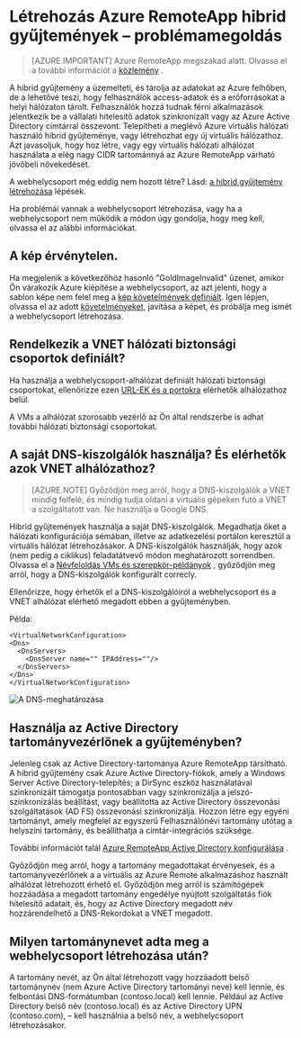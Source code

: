 
<properties
    pageTitle="Létrehozás RemoteApp hibrid gyűjtemények elhárítása |} Microsoft Azure"
    description="Megtudhatja, hogy miként RemoteApp hibrid webhelycsoport létrehozása hibák elhárítása"
    services="remoteapp"
    documentationCenter=""
    authors="vkbucha"
    manager="mbaldwin" />

<tags
    ms.service="remoteapp"
    ms.workload="compute"
    ms.tgt_pltfrm="na"
    ms.devlang="na"
    ms.topic="article"
    ms.date="08/15/2016"
    ms.author="elizapo" />



# <a name="troubleshoot-creating-azure-remoteapp-hybrid-collections"></a>Létrehozás Azure RemoteApp hibrid gyűjtemények – problémamegoldás

> [AZURE.IMPORTANT]
> Azure RemoteApp megszakad alatt. Olvassa el a további információt a [közlemény](https://go.microsoft.com/fwlink/?linkid=821148) .

A hibrid gyűjtemény a üzemelteti, és tárolja az adatokat az Azure felhőben, de a lehetővé teszi, hogy felhasználók access-adatok és a erőforrásokat a helyi hálózaton tárolt. Felhasználók hozzá tudnak férni alkalmazások jelentkezik be a vállalati hitelesítő adatok szinkronizált vagy az Azure Active Directory címtárral összevont. Telepítheti a meglévő Azure virtuális hálózati használó hibrid gyűjteménye, vagy létrehozhat egy új virtuális hálózathoz. Azt javasoljuk, hogy hoz létre, vagy egy virtuális hálózati alhálózat használata a elég nagy CIDR tartománnyá az Azure RemoteApp várható jövőbeli növekedését.

A webhelycsoport még eddig nem hozott létre? Lásd: [a hibrid gyűjtemény létrehozása](remoteapp-create-hybrid-deployment.md) lépések.

Ha problémái vannak a webhelycsoport létrehozása, vagy ha a webhelycsoport nem működik a módon úgy gondolja, hogy meg kell, olvassa el az alábbi információkat.

## <a name="your-image-is-invalid"></a>A kép érvénytelen. ##
Ha megjelenik a következőhöz hasonló "GoldImageInvalid" üzenet, amikor Ön várakozik Azure kiépítése a webhelycsoport, az azt jelenti, hogy a sablon képe nem felel meg a [kép követelmények definiált](remoteapp-imagereqs.md). Igen lépjen, olvassa el az adott [követelményeket](remoteapp-imagereqs.md), javítása a képet, és próbálja meg ismét a webhelycsoport létrehozása.



## <a name="does-your-vnet-have-network-security-groups-defined"></a>Rendelkezik a VNET hálózati biztonsági csoportok definiált? ##
Ha használja a webhelycsoport-alhálózat definiált hálózati biztonsági csoportokat, ellenőrizze ezen [URL-EK és a portokra](remoteapp-ports.md) elérhetők alhálózathoz belül.

A VMs a alhálózat szorosabb vezérlő az Ön által rendszerbe is adhat további hálózati biztonsági csoportokat.

## <a name="are-you-using-your-own-dns-servers-and-are-they-accessible-from-your-vnet-subnet"></a>A saját DNS-kiszolgálók használja? És elérhetők azok VNET alhálózathoz? ##
>[AZURE.NOTE] Győződjön meg arról, hogy a DNS-kiszolgálók a VNET mindig felfelé, és mindig tudja oldani a virtuális gépeken futó a VNET a szolgáltatott van. Ne használja a Google DNS.


Hibrid gyűjtemények használja a saját DNS-kiszolgálók. Megadhatja őket a hálózati konfigurációja sémában, illetve az adatkezelési portálon keresztül a virtuális hálózat létrehozásakor. A DNS-kiszolgálók használják, hogy azok (nem pedig a ciklikus) feladatátvevő módon meghatározott sorrendben.  
Olvassa el a [Névfeloldás VMs és szerepkör-példányok](../virtual-network/virtual-networks-name-resolution-for-vms-and-role-instances.md) , győződjön meg arról, hogy a DNS-kiszolgálók konfigurált correcly.

Ellenőrizze, hogy érhetők el a DNS-kiszolgálóiról a webhelycsoport és a VNET alhálózat elérhető megadott ebben a gyűjteményben.

Példa:

    <VirtualNetworkConfiguration>
    <Dns>
      <DnsServers>
        <DnsServer name="" IPAddress=""/>
      </DnsServers>
    </Dns>
    </VirtualNetworkConfiguration>

![A DNS-meghatározása](./media/remoteapp-hybridtrouble/dnsvpn.png)

## <a name="are-you-using-an-active-directory-domain-controller-in-your-collection"></a>Használja az Active Directory tartományvezérlőnek a gyűjteményben? ##
Jelenleg csak az Active Directory-tartománya Azure RemoteApp társítható. A hibrid gyűjtemény csak Azure Active Directory-fiókok, amely a Windows Server Active Directory-telepítés; a DirSync eszköz használatával szinkronizált támogatja pontosabban vagy szinkronizálja a jelszó-szinkronizálás beállítást, vagy beállította az Active Directory összevonási szolgáltatások (AD FS) összevonási szinkronizálja. Hozzon létre egy egyéni tartományt, amely megfelel az egyszerű Felhasználónévi tartomány utótag a helyszíni tartomány, és beállíthatja a címtár-integrációs szüksége.

További információt talál [Azure RemoteApp Active Directory konfigurálása](remoteapp-ad.md) .

Győződjön meg arról, hogy a tartomány megadottakat érvényesek, és a tartományvezérlőnek a a virtuális az Azure Remote alkalmazáshoz használt alhálózat létrehozott érhető el. Győződjön meg arról is számítógépek hozzáadása a megadott tartomány engedélye nyújtott szolgáltatás fiók hitelesítő adatait, és, hogy az Active Directory megadott név hozzárendelhető a DNS-Rekordokat a VNET megadott.

## <a name="what-domain-name-did-you-specify-when-you-created-your-collection"></a>Milyen tartománynevet adta meg a webhelycsoport létrehozása után? ##

A tartomány nevét, az Ön által létrehozott vagy hozzáadott belső tartománynév (nem Azure Active Directory tartományi neve) kell lennie, és felbontási DNS-formátumban (contoso.local) kell lennie. Például az Active Directory belső név (contoso.local) és az Active Directory UPN (contoso.com), – kell használnia a belső név, a webhelycsoport létrehozásakor.
